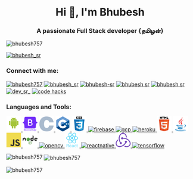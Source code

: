 <h1 align="center">Hi 👋, I'm Bhubesh</h1>
<h3 align="center">A passionate Full Stack developer {தமிழன்}</h3>

<p align="left"> <img src="https://komarev.com/ghpvc/?username=bhubesh757&label=Profile%20views&color=0e75b6&style=flat" alt="bhubesh757" /> </p>

<p align="left"> <a href="https://twitter.com/bhubesh_sr" target="blank"><img src="https://img.shields.io/twitter/follow/bhubesh_sr?logo=twitter&style=for-the-badge" alt="bhubesh_sr" /></a> </p>

<h3 align="left">Connect with me:</h3>
<p align="left">
<a href="https://dev.to/bhubesh757" target="blank"><img align="center" src="https://cdn.jsdelivr.net/npm/simple-icons@3.0.1/icons/dev-dot-to.svg" alt="bhubesh757" height="30" width="40" /></a>
<a href="https://twitter.com/bhubesh_sr" target="blank"><img align="center" src="https://cdn.jsdelivr.net/npm/simple-icons@3.0.1/icons/twitter.svg" alt="bhubesh_sr" height="30" width="40" /></a>
<a href="https://linkedin.com/in/bhubesh-sr" target="blank"><img align="center" src="https://cdn.jsdelivr.net/npm/simple-icons@3.0.1/icons/linkedin.svg" alt="bhubesh-sr" height="30" width="40" /></a>
<a href="https://stackoverflow.com/users/bhubesh sr" target="blank"><img align="center" src="https://cdn.jsdelivr.net/npm/simple-icons@3.0.1/icons/stackoverflow.svg" alt="bhubesh sr" height="30" width="40" /></a>
<a href="https://kaggle.com/bhubesh sr" target="blank"><img align="center" src="https://cdn.jsdelivr.net/npm/simple-icons@3.0.1/icons/kaggle.svg" alt="bhubesh sr" height="30" width="40" /></a>
<a href="https://instagram.com/dev_sr_" target="blank"><img align="center" src="https://cdn.jsdelivr.net/npm/simple-icons@3.0.1/icons/instagram.svg" alt="dev_sr_" height="30" width="40" /></a>
<a href="https://www.youtube.com/c/code hacks" target="blank"><img align="center" src="https://cdn.jsdelivr.net/npm/simple-icons@3.0.1/icons/youtube.svg" alt="code hacks" height="30" width="40" /></a>
</p>

<h3 align="left">Languages and Tools:</h3>
<p align="left"> <a href="https://developer.android.com" target="_blank"> <img src="https://raw.githubusercontent.com/devicons/devicon/master/icons/android/android-original-wordmark.svg" alt="android" width="40" height="40"/> </a> <a href="https://getbootstrap.com" target="_blank"> <img src="https://raw.githubusercontent.com/devicons/devicon/master/icons/bootstrap/bootstrap-plain-wordmark.svg" alt="bootstrap" width="40" height="40"/> </a> <a href="https://www.cprogramming.com/" target="_blank"> <img src="https://raw.githubusercontent.com/devicons/devicon/master/icons/c/c-original.svg" alt="c" width="40" height="40"/> </a> <a href="https://www.w3schools.com/cpp/" target="_blank"> <img src="https://raw.githubusercontent.com/devicons/devicon/master/icons/cplusplus/cplusplus-original.svg" alt="cplusplus" width="40" height="40"/> </a> <a href="https://www.w3schools.com/css/" target="_blank"> <img src="https://raw.githubusercontent.com/devicons/devicon/master/icons/css3/css3-original-wordmark.svg" alt="css3" width="40" height="40"/> </a> <a href="https://firebase.google.com/" target="_blank"> <img src="https://www.vectorlogo.zone/logos/firebase/firebase-icon.svg" alt="firebase" width="40" height="40"/> </a> <a href="https://cloud.google.com" target="_blank"> <img src="https://www.vectorlogo.zone/logos/google_cloud/google_cloud-icon.svg" alt="gcp" width="40" height="40"/> </a> <a href="https://heroku.com" target="_blank"> <img src="https://www.vectorlogo.zone/logos/heroku/heroku-icon.svg" alt="heroku" width="40" height="40"/> </a> <a href="https://www.w3.org/html/" target="_blank"> <img src="https://raw.githubusercontent.com/devicons/devicon/master/icons/html5/html5-original-wordmark.svg" alt="html5" width="40" height="40"/> </a> <a href="https://www.java.com" target="_blank"> <img src="https://raw.githubusercontent.com/devicons/devicon/master/icons/java/java-original.svg" alt="java" width="40" height="40"/> </a> <a href="https://developer.mozilla.org/en-US/docs/Web/JavaScript" target="_blank"> <img src="https://raw.githubusercontent.com/devicons/devicon/master/icons/javascript/javascript-original.svg" alt="javascript" width="40" height="40"/> </a> <a href="https://nodejs.org" target="_blank"> <img src="https://raw.githubusercontent.com/devicons/devicon/master/icons/nodejs/nodejs-original-wordmark.svg" alt="nodejs" width="40" height="40"/> </a> <a href="https://opencv.org/" target="_blank"> <img src="https://www.vectorlogo.zone/logos/opencv/opencv-icon.svg" alt="opencv" width="40" height="40"/> </a> <a href="https://reactjs.org/" target="_blank"> <img src="https://raw.githubusercontent.com/devicons/devicon/master/icons/react/react-original-wordmark.svg" alt="react" width="40" height="40"/> </a> <a href="https://reactnative.dev/" target="_blank"> <img src="https://reactnative.dev/img/header_logo.svg" alt="reactnative" width="40" height="40"/> </a> <a href="https://redux.js.org" target="_blank"> <img src="https://raw.githubusercontent.com/devicons/devicon/master/icons/redux/redux-original.svg" alt="redux" width="40" height="40"/> </a> <a href="https://www.tensorflow.org" target="_blank"> <img src="https://www.vectorlogo.zone/logos/tensorflow/tensorflow-icon.svg" alt="tensorflow" width="40" height="40"/> </a> </p>

<p><img align="left" src="https://github-readme-stats.vercel.app/api/top-langs?username=bhubesh757&show_icons=true&locale=en&layout=compact" alt="bhubesh757" /></p>

<p>&nbsp;<img align="center" src="https://github-readme-stats.vercel.app/api?username=bhubesh757&show_icons=true&locale=en" alt="bhubesh757" /></p>

<p><img align="center" src="https://github-readme-streak-stats.herokuapp.com/?user=bhubesh757&" alt="bhubesh757" /></p>
